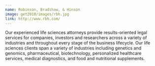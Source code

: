 ```yaml
---
name: Robinson, Bradshaw, & Hinson
image: get2010/images/rbh.jpg
link: http://www.rbh.com/
---
```


Our experienced life sciences attorneys provide results-oriented legal services for companies, investors and researchers across a variety of industries and throughout every stage of the business lifecycle. Our life sciences clients span a variety of industries including genetics and genomics, pharmaceutical, biotechnology, personalized healthcare services, medical diagnostics, and food and nutritional supplements.
